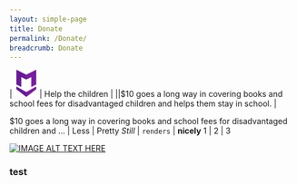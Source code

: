 ```yaml
---
layout: simple-page
title: Donate
permalink: /Donate/
breadcrumb: Donate
---
```



|![alt text](https://github.com/adam-p/markdown-here/raw/master/src/common/images/icon48.png "Logo Title Text 1")| Help the children |
||$10 goes a long way in covering books and school fees for disadvantaged children and helps them stay in school. | 


$10 goes a long way in covering books and school fees for disadvantaged children and ... | Less | Pretty
*Still* | `renders` | **nicely**
1 | 2 | 3

[![IMAGE ALT TEXT HERE](https://img.youtube.com/vi/70OmQh3ENLU/0.jpg)](https://www.youtube.com/watch?v=70OmQh3ENLU)

### test
